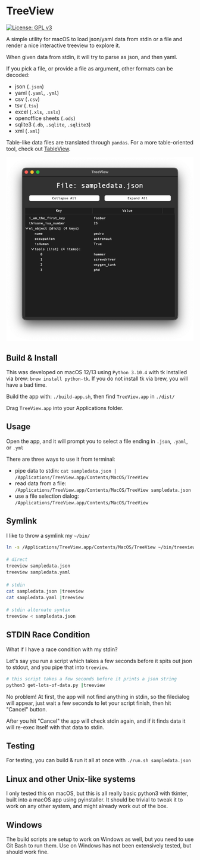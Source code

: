 # TreeView

[![License: GPL v3](https://img.shields.io/badge/License-GPL%20v3-blue.svg)](License.txt)

A simple utility for macOS to load json/yaml data from stdin or a file and render a nice interactive treeview to explore it.

When given data from stdin, it will try to parse as json, and then yaml. 

If you pick a file, or provide a file as argument, other formats can be decoded:
* json (`.json`)
* yaml (`.yaml`, `.yml`)
* csv (`.csv`)
* tsv (`.tsv`)
* excel (`.xls`, `.xslx`)
* openoffice sheets (`.ods`)
* sqlite3 (`.db`, `.sqlite`, `.sqlite3`)
* xml (`.xml`)

Table-like data files are translated through `pandas`. For a more table-oriented tool, check out [TableView](https://github.com/bishopdynamics/TableView).

![screenshot](screenshot.png)

## Build & Install

This was developed on macOS 12/13 using `Python 3.10.4` with tk installed via brew: `brew install python-tk`. 
If you do not install tk via brew, you will have a bad time.

Build the app with: `./build-app.sh`, then find `TreeView.app` in `./dist/` 

Drag `TreeView.app` into your Applications folder.

## Usage

Open the app, and it will prompt you to select a file ending in `.json`, `.yaml`, or `.yml`

There are three ways to use it from terminal:
* pipe data to stdin: `cat sampledata.json | /Applications/TreeView.app/Contents/MacOS/TreeView`
* read data from a file: `/Applications/TreeView.app/Contents/MacOS/TreeView sampledata.json`
* use a file selection dialog: `/Applications/TreeView.app/Contents/MacOS/TreeView`


## Symlink
I like to throw a symlink my `~/bin/`
```bash
ln -s /Applications/TreeView.app/Contents/MacOS/TreeView ~/bin/treeview

# direct
treeview sampledata.json
treeview sampledata.yaml

# stdin
cat sampledata.json |treeview
cat sampledata.yaml |treeview

# stdin alternate syntax
treeview < sampledata.json
```

## STDIN Race Condition
What if I have a race condition with my stdin? 

Let's say you run a script which takes a few seconds before it spits out json to stdout, and you pipe that into `treeview`.

```bash
# this script takes a few seconds before it prints a json string
python3 get-lots-of-data.py |treeview
```

No problem! At first, the app will not find anything in stdin, so the filedialog will appear, 
just wait a few seconds to let your script finish, then hit "Cancel" button.

After you hit "Cancel" the app will check stdin again, and if it finds data it will re-exec itself with that data to stdin.

## Testing

For testing, you can build & run it all at once with `./run.sh sampledata.json`

## Linux and other Unix-like systems

I only tested this on macOS, but this is all really basic python3 with tkinter, built into a macOS app using pyinstaller. It should be trivial to tweak it to work on any other system, and might already work out of the box.

## Windows

The build scripts are setup to work on Windows as well, but you need to use Git Bash to run them. 
Use on Windows has not been extensively tested, but should work fine.
